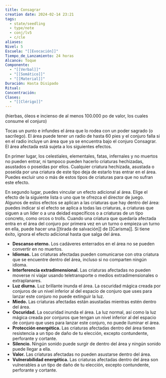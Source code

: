 ```yaml
---
title: Consagrar
creation date: 2024-02-14 23:21
tags:
  - state/seedling
  - type/note
  - conj/lv5
  - c/cle
aliases: 
Nivel: 5
Escuela: "[[Evocación]]"
Tiempo_de_Lanzamiento: 24 horas
Alcance: Toque
Componente:
  - "[[Verbal]]"
  - "[[Somático]]"
  - "[[Material]]"
Duración: Hasta Disipado
Ritual: 
Concentración: 
Clases:
  - "[[Clérigo]]"
---
```

(hierbas, óleos e incienso de al menos 100.000 po de valor, los cuales consume el conjuro)

Tocas un punto e infundes el área que lo rodea con un poder sagrado (o sacrílego). El área puede tener un radio de hasta 60 pies y el conjuro falla si en el radio incluye un área que ya se encuentra bajo el conjuro Consagrar. El área afectada está sujeta a los siguientes efectos.

En primer lugar, los celestiales, elementales, fatas, infernales y no muertos no pueden entrar, ni tampoco pueden hacerlo criaturas hechizadas, asustados o poseídas por ellos. Cualquier criatura hechizada, asustada o poseída por una criatura de este tipo deja de estarlo tras entrar en el área. Puedes excluir uno o más de estos tipos de criaturas para que no sufran este efecto.

En segundo lugar, puedes vincular un efecto adicional al área. Elige el efecto de la siguiente lista o uno que te ofrezca el director de juego. Algunos de estos efectos se aplican a las criaturas que hay dentro del área: puedes indicar si el efecto se aplica a todas las criaturas, a criaturas que siguen a un líder o a una deidad específicos o a criaturas de un tipo concreto, como orcos o trolls. Cuando una criatura que quedaría afectada entra en el área del conjuro por primera vez en un turno o empieza un turno en ella, puede hacer una [[tirada de salvación]] de [[Carisma]]. Si tiene éxito, ignora el efecto adicional hasta que salga del área.

- **Descanso eterno.** Los cadáveres enterrados en el área no se pueden convertir en no muertos.
- **Idiomas.** Las criaturas afectadas pueden comunicarse con otra criatura que se encuentre dentro del área, incluso si no comparten ningún idioma.
- **Interferencia extradimensional.** Las criaturas afectadas no pueden moverse ni viajar usando teletransporte o medios extradimensionales o extraplanares.
- **Luz diurna.** Luz brillante inunda el área. La oscuridad mágica creada por conjuros de un nivel inferior al del espacio de conjuro que uses para lanzar este conjuro no puede extinguir la luz.
- **Miedo.** Las criaturas afectadas están asustadas mientras estén dentro del área.
- **Oscuridad.** La oscuridad inunda el área. La luz normal, así como la luz mágica creada por conjuros que tengan un nivel inferior al del espacio de conjuro que uses para lanzar este conjuro, no puede iluminar el área.
- **Protección energética.** Las criaturas afectadas dentro del área tienen resistencia a un tipo de daño de tu elección, excepto contundente, perforante y cortante.
- **Silencio.** Ningún sonido puede surgir de dentro del área y ningún sonido puede llegar a ella.
- **Valor.** Las criaturas afectadas no pueden asustarse dentro del área.
- **Vulnerabilidad energética.** Las criaturas afectadas dentro del área son vulnerables a un tipo de daño de tu elección, excepto contundente, perforante y cortante.